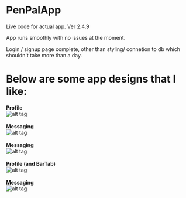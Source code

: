 # PenPalApp
Live code for actual app. Ver 2.4.9

App runs smoothly with no issues at the moment. 

Login / signup page complete, other than styling/ connetion to db which shouldn't take more than a day.

# Below are some app designs that I like:

<b>Profile</b> <br/>
![alt tag](http://i.imgur.com/JbNzrxR.png)<br/><br/>
<b>Messaging</b><br/>
![alt tag](http://i.imgur.com/JV61ozE.png)<br/><br/>
<b>Messaging</b><br/>
![alt tag](http://i.imgur.com/ZNi0dt1.png)<br/><br/>
<b>Profile (and BarTab)</b><br/>
![alt tag](http://i.imgur.com/tGD1Rx9.png)<br/><br/>
<b>Messaging</b><br/>
![alt tag](http://i.imgur.com/LV5INTT.png)<br/><br/>
